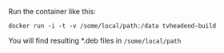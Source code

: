 Run the container like this:

	docker run -i -t -v /some/local/path:/data tvheadend-build

You will find resulting *.deb files in `/some/local/path`
